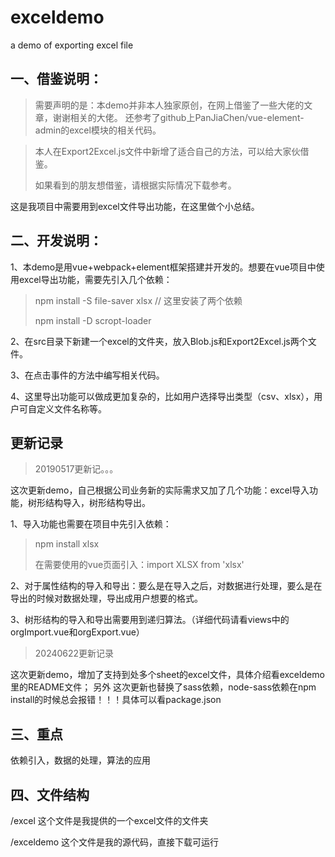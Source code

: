 # exceldemo
a demo of exporting excel file

## 一、借鉴说明：

> 需要声明的是：本demo并非本人独家原创，在网上借鉴了一些大佬的文章，谢谢相关的大佬。
> 还参考了github上PanJiaChen/vue-element-admin的excel模块的相关代码。

> 本人在Export2Excel.js文件中新增了适合自己的方法，可以给大家伙借鉴。
> 
> 如果看到的朋友想借鉴，请根据实际情况下载参考。

这是我项目中需要用到excel文件导出功能，在这里做个小总结。

## 二、开发说明：

1、本demo是用vue+webpack+element框架搭建并开发的。想要在vue项目中使用excel导出功能，需要先引入几个依赖：

> npm install -S file-saver xlsx // 这里安装了两个依赖
> 
> npm install -D scropt-loader

2、在src目录下新建一个excel的文件夹，放入Blob.js和Export2Excel.js两个文件。

3、在点击事件的方法中编写相关代码。

4、这里导出功能可以做成更加复杂的，比如用户选择导出类型（csv、xlsx），用户可自定义文件名称等。

## 更新记录
> 20190517更新记。。。

这次更新demo，自己根据公司业务新的实际需求又加了几个功能：excel导入功能，树形结构导入，树形结构导出。

1、导入功能也需要在项目中先引入依赖：
> npm install xlsx
>
> 在需要使用的vue页面引入：import XLSX from 'xlsx'

2、对于属性结构的导入和导出：要么是在导入之后，对数据进行处理，要么是在导出的时候对数据处理，导出成用户想要的格式。

3、树形结构的导入和导出需要用到递归算法。（详细代码请看views中的orgImport.vue和orgExport.vue）

> 20240622更新记录

这次更新demo，增加了支持到处多个sheet的excel文件，具体介绍看exceldemo里的README文件；
另外 这次更新也替换了sass依赖，node-sass依赖在npm install的时候总会报错！！！具体可以看package.json

## 三、重点

依赖引入，数据的处理，算法的应用

## 四、文件结构
/excel 这个文件是我提供的一个excel文件的文件夹

/exceldemo 这个文件是我的源代码，直接下载可运行

